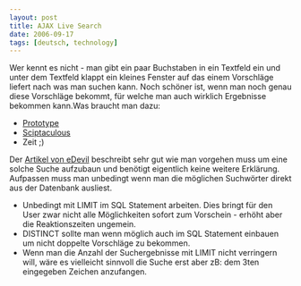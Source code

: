 ```yaml
---
layout: post
title: AJAX Live Search
date: 2006-09-17
tags: [deutsch, technology]
---
```


Wer kennt es nicht - man gibt ein paar Buchstaben in ein Textfeld ein und unter dem Textfeld klappt ein kleines Fenster auf das einem Vorschläge liefert nach was man suchen kann. Noch schöner ist, wenn man noch genau diese Vorschläge bekommt, für welche man auch wirklich Ergebnisse bekommen kann.Was braucht man dazu:

*   [Prototype](http://prototype.conio.net/)
*   [Sciptaculous](http://script.aculo.us/)
*   Zeit ;)

Der [Artikel von eDevil](http://edevil.wordpress.com/2005/12/12/live-search/) beschreibt sehr gut wie man vorgehen muss um eine solche Suche aufzubaun und benötigt eigentlich keine weitere Erklärung. Aufpassen muss man unbedingt wenn man die möglichen Suchwörter direkt aus der Datenbank ausliest.

*   Unbedingt mit LIMIT im SQL Statement arbeiten. Dies bringt für den User zwar nicht alle Möglichkeiten sofort zum Vorschein - erhöht aber die Reaktionszeiten ungemein.
*   DISTINCT sollte man wenn möglich auch im SQL Statement einbauen um nicht doppelte Vorschläge zu bekommen.
*   Wenn man die Anzahl der Suchergebnisse mit LIMIT nicht verringern will, wäre es vielleicht sinnvoll die Suche erst aber zB: dem 3ten eingegeben Zeichen anzufangen.